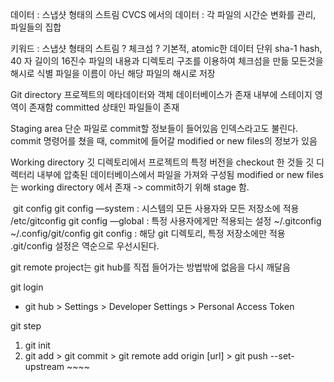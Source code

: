 데이터 : 스냅샷 형태의 스트림
CVCS 에서의 데이터 : 각 파일의 시간순 변화를 관리, 파일들의 집합

키워드 : 	스냅샷 형태의 스트림 ?
		체크섬 ?
			기본적, atomic한 데이터 단위
			sha-1 hash, 40 자 길이의 16진수
			파일의 내용과 디렉토리 구조를 이용하여 체크섬을 만듦
	모든것을 해시로 식별
	파일을 이름이 아닌 해당 파일의 해시로 저장


Git directory
	프로젝트의 메타데이터와 객체 데이터베이스가 존재
	내부에 스테이지 영역이 존재함
	committed 상태인 파일들이 존재

Staging area
	단순 파일로 commit할 정보들이 들어있음
	인덱스라고도 불린다.
	commit 명령어를 쳤을 때, commit에 들어갈 modified or new files의 정보가 있음
	
Working directory
	깃 디렉토리에서 프로젝트의 특정 버전을 checkout 한 것들
	깃 디렉터리 내부에 압축된 데이터베이스에서 파일을 가져와 구성됨
	modified or new files는 working directory 에서 존재 -> commit하기 위해 stage 함.




 git config 
	git config —system	: 시스템의 모든 사용자와 모든 저장소에 적용
		/etc/gitconfig
	git config —global		: 특정 사용자에게만 적용되는 설정
		~/.gitconfig ~/.config/git/config
	git config			: 해당 git 디렉토리, 특정 저장소에만 적용
		.git/config
설정은 역순으로 우선시된다.



git remote project는 git hub를 직접 들어가는 방법밖에 없음을 다시 깨달음

git login
- git hub > Settings > Developer Settings > Personal Access Token 

git step
1. git init
2. git add > git commit > git remote add origin [url] > git push --set-upstream ~~~~

